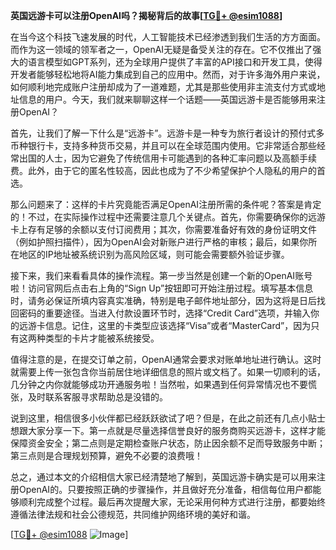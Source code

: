 **英国远游卡可以注册OpenAI吗？揭秘背后的故事[[TG💪+ @esim1088](https://t.me/s/esim1088)]**

在当今这个科技飞速发展的时代，人工智能技术已经渗透到我们生活的方方面面。而作为这一领域的领军者之一，OpenAI无疑是备受关注的存在。它不仅推出了强大的语言模型如GPT系列，还为全球用户提供了丰富的API接口和开发工具，使得开发者能够轻松地将AI能力集成到自己的应用中。然而，对于许多海外用户来说，如何顺利地完成账户注册却成为了一道难题，尤其是那些使用非主流支付方式或地址信息的用户。今天，我们就来聊聊这样一个话题——英国远游卡是否能够用来注册OpenAI？

首先，让我们了解一下什么是“远游卡”。远游卡是一种专为旅行者设计的预付式多币种银行卡，支持多种货币交易，并且可以在全球范围内使用。它非常适合那些经常出国的人士，因为它避免了传统信用卡可能遇到的各种汇率问题以及高额手续费。此外，由于它的匿名性较高，因此也成为了不少希望保护个人隐私的用户的首选。

那么问题来了：这样的卡片究竟能否满足OpenAI注册所需的条件呢？答案是肯定的！不过，在实际操作过程中还需要注意几个关键点。首先，你需要确保你的远游卡上存有足够的余额以支付订阅费用；其次，你需要准备好有效的身份证明文件（例如护照扫描件），因为OpenAI会对新账户进行严格的审核；最后，如果你所在地区的IP地址被系统识别为高风险区域，则可能会需要额外验证步骤。

接下来，我们来看看具体的操作流程。第一步当然是创建一个新的OpenAI账号啦！访问官网后点击右上角的“Sign Up”按钮即可开始注册过程。填写基本信息时，请务必保证所填内容真实准确，特别是电子邮件地址部分，因为这将是日后找回密码的重要途径。当进入付款设置环节时，选择“Credit Card”选项，并输入你的远游卡信息。记住，这里的卡类型应该选择“Visa”或者“MasterCard”，因为只有这两种类型的卡片才能被系统接受。

值得注意的是，在提交订单之前，OpenAI通常会要求对账单地址进行确认。这时就需要上传一张包含你当前居住地详细信息的照片或文档了。如果一切顺利的话，几分钟之内你就能够成功开通服务啦！当然啦，如果遇到任何异常情况也不要慌张，及时联系客服寻求帮助总是没错的。

说到这里，相信很多小伙伴都已经跃跃欲试了吧？但是，在此之前还有几点小贴士想跟大家分享一下。第一点就是尽量选择信誉良好的服务商购买远游卡，这样才能保障资金安全；第二点则是定期检查账户状态，防止因余额不足而导致服务中断；第三点则是合理规划预算，避免不必要的浪费哦！

总之，通过本文的介绍相信大家已经清楚地了解到，英国远游卡确实是可以用来注册OpenAI的。只要按照正确的步骤操作，并且做好充分准备，相信每位用户都能够顺利完成整个过程。最后再次提醒大家，无论采用何种方式进行注册，都要始终遵循法律法规和社会公德规范，共同维护网络环境的美好和谐。

[[TG💪+ @esim1088](https://t.me/s/esim1088) ![Image](https://i.postimg.cc/4NQfJmqS/Snipaste-2025-05-13-00-14-12.png)]